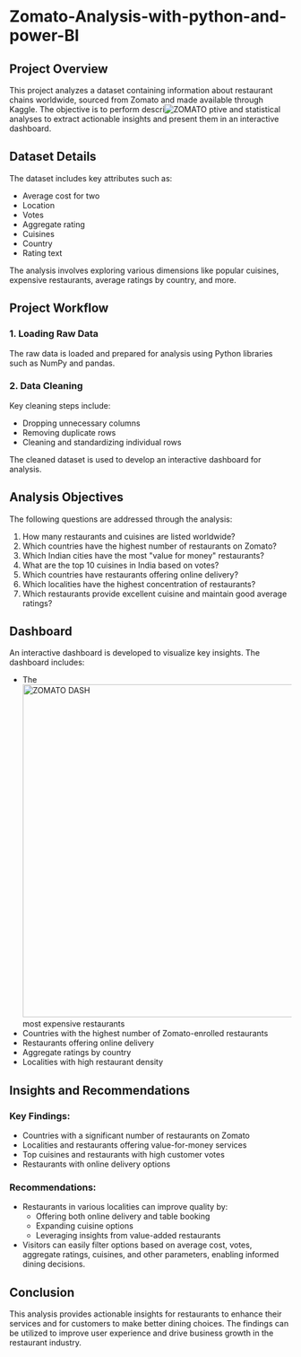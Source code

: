 # Zomato-Analysis-with-python-and-power-BI

## Project Overview

This project analyzes a dataset containing information about restaurant chains worldwide, sourced from Zomato and made available through Kaggle. The objective is to perform descri![ZOMATO](https://github.com/user-attachments/assets/e53b0b7d-3882-4259-81cb-e81c465c7c09)
ptive and statistical analyses to extract actionable insights and present them in an interactive dashboard.

## Dataset Details

The dataset includes key attributes such as:
- Average cost for two
- Location
- Votes
- Aggregate rating
- Cuisines
- Country
- Rating text

The analysis involves exploring various dimensions like popular cuisines, expensive restaurants, average ratings by country, and more.


## Project Workflow

### 1. Loading Raw Data
The raw data is loaded and prepared for analysis using Python libraries such as NumPy and pandas.

### 2. Data Cleaning
Key cleaning steps include:
- Dropping unnecessary columns
- Removing duplicate rows
- Cleaning and standardizing individual rows

The cleaned dataset is used to develop an interactive dashboard for analysis.


## Analysis Objectives

The following questions are addressed through the analysis:
1. How many restaurants and cuisines are listed worldwide?
2. Which countries have the highest number of restaurants on Zomato?
3. Which Indian cities have the most "value for money" restaurants?
4. What are the top 10 cuisines in India based on votes?
5. Which countries have restaurants offering online delivery?
6. Which localities have the highest concentration of restaurants?
7. Which restaurants provide excellent cuisine and maintain good average ratings?

## Dashboard

An interactive dashboard is developed to visualize key insights. The dashboard includes:
- The <img width="593" alt="ZOMATO DASH" src="https://github.com/user-attachments/assets/f83b14cb-3cbc-47e5-a80d-13dc404ec436" />
most expensive restaurants
- Countries with the highest number of Zomato-enrolled restaurants
- Restaurants offering online delivery
- Aggregate ratings by country
- Localities with high restaurant density


## Insights and Recommendations

### Key Findings:
- Countries with a significant number of restaurants on Zomato
- Localities and restaurants offering value-for-money services
- Top cuisines and restaurants with high customer votes
- Restaurants with online delivery options

### Recommendations:
- Restaurants in various localities can improve quality by:
  - Offering both online delivery and table booking
  - Expanding cuisine options
  - Leveraging insights from value-added restaurants
- Visitors can easily filter options based on average cost, votes, aggregate ratings, cuisines, and other parameters, enabling informed dining decisions.


## Conclusion

This analysis provides actionable insights for restaurants to enhance their services and for customers to make better dining choices. The findings can be utilized to improve user experience and drive business growth in the restaurant industry.
